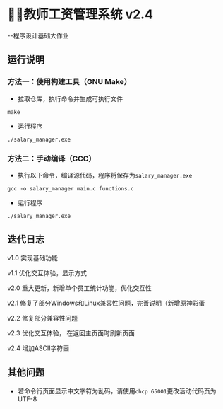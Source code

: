 # 👨‍🏫教师工资管理系统 v2.4
 --程序设计基础大作业

## 运行说明

### 方法一：使用构建工具（GNU Make）
- 拉取仓库，执行命令并生成可执行文件
```shell
make
```
- 运行程序
```shell
./salary_manager.exe
```

### 方法二：手动编译（GCC）
- 执行以下命令，编译源代码，程序将保存为```salary_manager.exe```
```shell
gcc -o salary_manager main.c functions.c
```
- 运行程序
```shell
./salary_manager.exe
```

## 迭代日志
v1.0 实现基础功能

v1.1 优化交互体验，显示方式

v2.0 重大更新，新增单个员工统计功能，优化交互性

v2.1 修复了部分Windows和Linux兼容性问题，完善说明（新增原神彩蛋

v2.2 修复部分兼容性问题

v2.3 优化交互体验， 在返回主页面时刷新页面

v2.4 增加ASCII字符画

## 其他问题
- 若命令行页面显示中文字符为乱码，请使用```chcp 65001```更改活动代码页为UTF-8